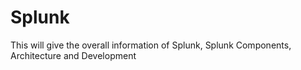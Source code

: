 # Splunk
This will give the overall information of Splunk, Splunk Components, Architecture and Development
